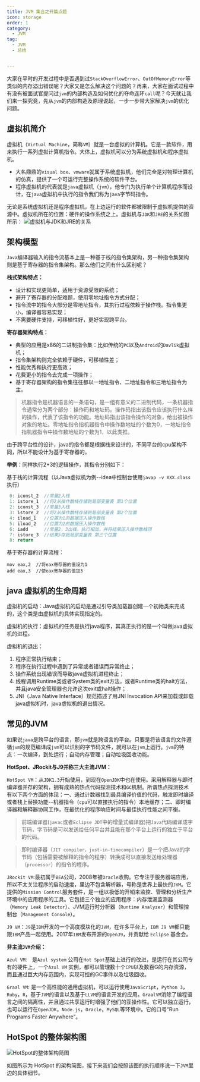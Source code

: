 ```yaml
---
title: JVM 集合之开篇点题
icon: storage
order: 1
category:
  - JVM
tag:
  - JVM
  - 总结


---
```


大家在平时的开发过程中是否遇到过`StackOverflowError`、`OutOfMemoryError`等类似的内存溢出错误呢？大家又是怎么解决这个问题的？再来，大家在面试过程中有没有被面试官提问过`jvm`的内部构造及如何优化的夺命连环`call`呢？今天就让我们来一探究竟，先从`jvm`的内部构造及原理说起，一步一步带大家解决`jvm`的优化问题。

## 虚拟机简介

虚拟机（`Virtual Machine`，简称`VM`）就是一台虚拟的计算机。它是一款软件，用来执行一系列虚拟计算机指令。大体上，虚拟机可以分为系统虚拟机和程序虚拟机。
- 大名鼎鼎的`visual box`、`vmware`就属于系统虚拟机，他们完全是对物理计算机的仿真，提供了一个可运行完整操作系统的软件平台。
- 程序虚拟机的代表就是`java`虚拟机（`jvm`），他专门为执行单个计算机程序而设计，在`java`虚拟机中执行的指令我们称为`java`字节码指令。

无论是系统虚拟机还是程序虚拟机，在上边运行的软件都被限制于虚拟机提供的资源中。虚拟机所在的位置：硬件的操作系统之上。虚拟机与`JDK`和`JRE`的关系如图所示：
![虚拟机与`JDK`和`JRE`的关系](https://p3-juejin.byteimg.com/tos-cn-i-k3u1fbpfcp/9967d96aa0e4467292f542f385f84bf2~tplv-k3u1fbpfcp-zoom-1.image)


## 架构模型

`Java`编译器输入的指令流基本上是一种基于栈的指令集架构，另一种指令集架构则是基于寄存器的指令集架构。那么他们之间有什么区别呢？

**栈式架构特点：**
- 设计和实现更简单，适用于资源受限的系统；
- 避开了寄存器的分配难题，使用零地址指令方式分配；
- 指令流中的指令大部分是零地址指令，其执行过程依赖于操作栈。指令集更小，编译器容易实现；
- 不需要硬件支持，可移植性好，更好实现跨平台。

**寄存器架构特点：**
- 典型的应用是x86的二进制指令集：比如传统的`PC`以及`Android`的`Davlik`虚拟机；
- 指令集架构则完全依赖于硬件，可移植性差；
- 性能优秀和执行更高效；
- 花费更小的指令去完成一项操作；
- 基于寄存器架构的指令集往往都以一地址指令、二地址指令和三地址指令为主。

> 机器指令是机器语言的一条语句，是一组有意义的二进制代码，一条机器指令通常分为两个部分：操作码和地址码。操作码指出该指令应该执行什么样的操作，代表了该指令的功能。地址码指出该指令操作的对象，给出被操作对象的地址。零地址指令指机器指令中操作数地址的个数为0，一地址指令指机器指令中操作数地址的个数为1，以此类推。

由于跨平台性的设计，java的指令都是根据栈来设计的，不同平台的cpu架构不同，所以不能设计为基于寄存器的。

**举例**：同样执行2+3的逻辑操作，其指令分别如下：

基于栈的计算流程（以Java虚拟机为例--idea中控制台使用`javap -v XXX.class`执行）
```java
 0: iconst_2  //常量2入栈
 1: istore_1  //将2从操作数栈存储到局部变量表 第1个位置
 2: iconst_3  //常量3入栈
 3: istore_2  //将2从操作数栈存储到局部变量表 第2个位置
 4: iload_1   //位置为1的数据压入操作数栈
 5: iload_2   //位置为2的数据压入操作数栈
 6: iadd      //常量2，3出栈，执行相加，并将结果压入操作数栈顶
 7: istore_3  //结果5存到局部变量表 第三个位置
 8: return    
```

基于寄存器的计算流程：
```
mov eax,2  //将eax寄存器的值设为1
add eax,3  //使eax寄存器的值加3
```

## java 虚拟机的生命周期

虚拟机的启动：Java虚拟机的启动是通过引导类加载器创建一个初始类来完成的，这个类是由虚拟机的具体实现指定的。

虚拟机的执行：虚拟机的任务是执行java程序，其真正执行的是一个叫做java虚拟机的进程。

虚拟机的退出：
1. 程序正常执行结束；
2. 程序在执行过程中遇到了异常或者错误而异常终止；
3. 操作系统出现错误而导致java虚拟机进程终止；
4. 线程调用Runtime类或者System类的exit方法，或者Runtime类的halt方法，并且java安全管理器也允许这次exit或halt操作；
5. JNI（Java Native Interface）规范描述了用JNI Invocation API来加载或卸载java虚拟机时，java虚拟机的退出情况。

## 常见的JVM

如果说`java`是跨平台的语言，那`jvm`就是跨语言的平台。只要是将该语言的文件遵循`jvm`的规范编译成`jvm`可以识别的字节码文件，就可以在`jvm`上运行。`jvm`的特点：一次编译，到处运行；自动内存管理；自动垃圾回收功能。

**HotSpot、JRockit与J9并称三大主流JVM：**

`HotSpot VM`：从`JDK1.3`开始使用，到现在`OpenJDK`中也在使用。采用解释器与即时编译器并存的架构，拥有成熟的热点代码探测技术和`GC`机制。所谓热点探测技术有以下两个方面的体现：一、通过计数器找到最具编译价值的代码，触发即时编译或者栈上替换功能--机器指令（`cpu`可以直接执行的指令）本地缓存；二、即时编译器和解释器协同工作，在最优化的程序响应时间与最佳执行性能之间平衡。

> 前端编译器(`javac`或者`Eclipse JDT`中的增量式编译器)把`Java`代码编译成字节码，字节码是可以发送给任何平台并且能在那个平台上运行的独立于平台的代码。

> 即时编译器（`JIT compiler，just-in-timecompiler`）是一个把Java的字节码（包括需要被解释的指令的程序）转换成可以直接发送给处理器（`processor`）的指令的程序。

`JRockit VM`:最初属于`BEA`公司，2008年被`Oracle`收购。它专注于服务器端应用，所以不太关注程序的启动速度，里边不包含解析器，号称是世界上最快的`JVM`。它提供的`Mission Control`服务套件，是一组以极低的开销来监控、管理和分析生产环境中的应用程序的工具。它包括三个独立的应用程序：内存泄漏监测器（`Memory Leak Detector`）、JVM运行时分析器（`Runtime Analyzer`）和管理控制台（`Management Console`）。

`J9 VM`：`J9`是`IBM`开发的一个高度模块化的`JVM`，在许多平台上，`IBM J9 VM`都只能跟`IBM`产品一起使用。2017年`IBM`发布开源的`OpenJ9`，并贡献给 `Eclipse` 基金会。

**非主流`JVM`介绍：**

`Azul VM`:　是`Azul system` 公司在`Hot Spot`基础上进行的改进，是运行在其公司专有的硬件上，一个`Azul VM` 实例，都可以管理数十个`CPU`以及数百G的内存资源，而且通过巨大内存范围内，实现可控的GC事件以及垃圾回收。

`Graal VM`: 是一个高性能的通用虚拟机，可以运行使用`JavaScript`，`Python 3`，`Ruby`，`R`，基于`JVM`的语言以及基于`LLVM`的语言开发的应用。`GraalVM`消除了编程语言之间的隔离性，并且通过共享运行时增强了他们的互操作性。它可以独立运行，也可以运行在`OpenJDK`，`Node.js`，`Oracle`，`MySQL`等环境中。它的口号“Run Programs Faster Anywhere”。

## HotSpot 的整体架构图

![HotSpot的整体架构简图](https://p3-juejin.byteimg.com/tos-cn-i-k3u1fbpfcp/2fc50038f51b431d8a654abe10cc965f~tplv-k3u1fbpfcp-zoom-1.image)

如图所示为 HotSpot 的架构简图，接下来我们会按照该图的执行顺序说一下`JVM`里边的具体细节。 
